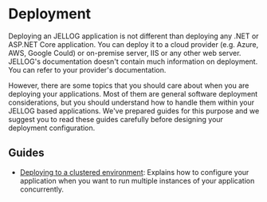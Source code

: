 # Deployment

Deploying an JELLOG application is not different than deploying any .NET or ASP.NET Core application. You can deploy it to a cloud provider (e.g. Azure, AWS, Google Could) or on-premise server, IIS or any other web server. JELLOG's documentation doesn't contain much information on deployment. You can refer to your provider's documentation.

However, there are some topics that you should care about when you are deploying your applications. Most of them are general software deployment considerations, but you should understand how to handle them within your JELLOG based applications. We've prepared guides for this purpose and we suggest you to read these guides carefully before designing your deployment configuration.

## Guides

* [Deploying to a clustered environment](Clustered-Environment.md): Explains how to configure your application when you want to run multiple instances of your application concurrently.